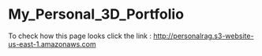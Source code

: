 # My_Personal_3D_Portfolio

To check how this page looks click the link : http://personalrag.s3-website-us-east-1.amazonaws.com
